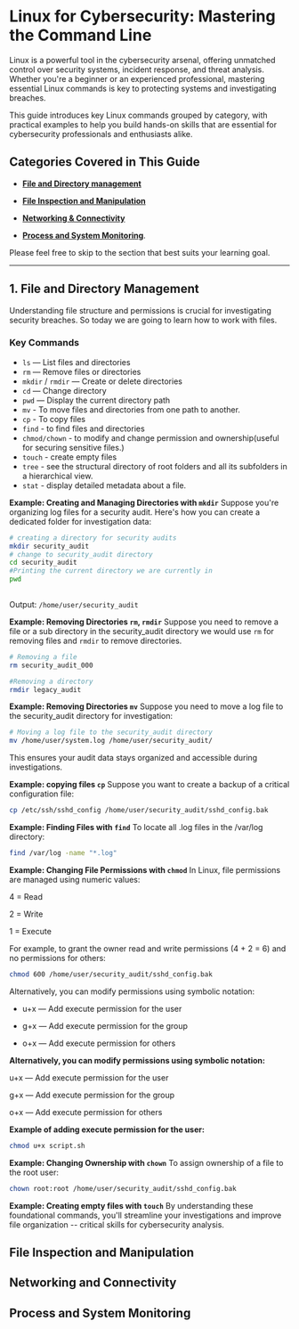 # Linux for Cybersecurity: Mastering the Command Line

Linux is a powerful tool in the cybersecurity arsenal, offering unmatched control over security systems, incident response, and threat analysis. Whether you're a beginner or an experienced professional, mastering essential Linux commands is key to protecting systems and investigating breaches.

This guide introduces key Linux commands grouped by category, with practical examples to help you build hands-on skills that are essential for cybersecurity professionals and enthusiasts alike.

## Categories Covered in This Guide
- [**File and  Directory management**](#file-and-directory-management) 

- [**File Inspection and Manipulation**](#file-inspection-and-manipulation)
- [**Networking & Connectivity**](#networking-and-connectivity)
- [**Process and System Monitoring**](#process-and-system-monitoring). 

Please feel free to skip to the section that best suits your learning goal. 

---


## 1. File and Directory Management
Understanding file structure and permissions is crucial for investigating security breaches. So today we are going to learn how to work with files. 

### Key Commands
- `ls` — List files and directories
- `rm` — Remove files or directories
- `mkdir` / `rmdir` — Create or delete directories
- `cd` — Change directory
- `pwd` — Display the current directory path
- `mv` - To move files and directories from one path to another.
- `cp` - To copy files 
- `find` - to find files and directories
- `chmod/chown` - to modify and change permission and  ownership(useful for securing sensitive files.)
- `touch` - create empty files
- `tree` - see the structural directory of root folders and all its subfolders in a hierarchical view.
- `stat` - display detailed metadata about a file.

**Example: Creating and Managing Directories with `mkdir`**
Suppose you're organizing log files for a security audit. Here's how you can create a dedicated folder for investigation data:

```bash
# creating a directory for security audits
mkdir security_audit
# change to security_audit directory 
cd security_audit 
#Printing the current directory we are currently in
pwd 
 
```
Output: `/home/user/security_audit`

**Example: Removing Directories `rm`, `rmdir`**
Suppose you need to remove a file or a sub directory in the security_audit directory we would use `rm` for removing files and `rmdir` to remove directories. 

```bash 
# Removing a file 
rm security_audit_000

#Removing a directory
rmdir legacy_audit
``` 

**Example: Removing Directories `mv`**
Suppose you need to move a log file to the security_audit directory for investigation: 
```bash 
# Moving a log file to the security_audit directory
mv /home/user/system.log /home/user/security_audit/
```
This ensures your audit data stays organized and accessible during investigations. 


**Example: copying files `cp`**
Suppose you want to create a backup of a critical configuration file:

```bash 
cp /etc/ssh/sshd_config /home/user/security_audit/sshd_config.bak
```
**Example: Finding Files with `find`**
To locate all .log files in the /var/log directory:
```bash
find /var/log -name "*.log"
```
**Example: Changing File Permissions with `chmod`**
In Linux, file permissions are managed using numeric values:

4 = Read

2 = Write

1 = Execute

For example, to grant the owner read and write permissions (4 + 2 = 6) and no permissions for others:
```bash 
chmod 600 /home/user/security_audit/sshd_config.bak
```
Alternatively, you can modify permissions using symbolic notation:

- u+x — Add execute permission for the user

- g+x — Add execute permission for the group

- o+x — Add execute permission for others

**Alternatively, you can modify permissions using symbolic notation:**

u+x — Add execute permission for the user

g+x — Add execute permission for the group

o+x — Add execute permission for others

**Example of adding execute permission for the user:**
```bash 
chmod u+x script.sh
```
**Example: Changing Ownership with `chown`**
To assign ownership of a file to the root user:
```bash
chown root:root /home/user/security_audit/sshd_config.bak
```

**Example: Creating empty files with `touch`**
By understanding these foundational commands, you'll streamline your investigations and improve file organization -- critical skills for cybersecurity analysis.  
 
## File Inspection and Manipulation 





## Networking and Connectivity 


## Process and System Monitoring 
